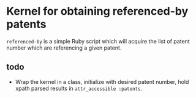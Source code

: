 # Kernel for obtaining referenced-by patents

`referenced-by` is a simple Ruby script which will acquire the list of
patent number which are referencing a given patent.

## todo

* Wrap the kernel in a class, initialize with desired patent number,
  hold xpath parsed results in `attr_accessible :patents`.
